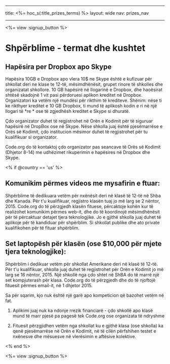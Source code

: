 * * *

title: <%= hoc_s(:title_prizes_terms) %> layout: wide nav: prizes_nav

* * *

<%= view :signup_button %>

# Shpërblime - termat dhe kushtet

## Hapësira per Dropbox apo Skype

Hapësira 10GB e Dropbox apo vlera 10$ ne Skype është e kufizuar për shkollat deri ne klase te 12-të, mësimdhënësit, grupet rinore të shkolles dhe organizatat shkollore. 10 GB hapësirë në llogarinë e Dropbox, dhe haoësirat shtësë skadojnë 1 vit pasi përdoruesi aplikon kreditet në Dropbox. Organizatori ka vetëm një mundësi për rikthim të krediteve. Shënim: nëse ti ke rikthyer kreditet e 10 GB Dropbox, ti mund të aplikosh kodin e ri në një llogari të *re * ose të zgjedhësh kreditet e Skype si dhuratë.

Çdo organizator duhet të regjistrohet në Orën e Kodimit për të siguruar hapësirë në DropBox ose në Skype. Nëse shkolla juaj është pjesëmarrëse e Orës së Kodimit, çdo institucion mësimor duhet të regjistrohet për tu kualifikuar si organizator.

Code.org do të kontaktoj çdo organizator pas seancave të Orës së Kodimit (Dhjetor 8-14) me udhëzimet rikuperimin e hapësires në Dropbox dhe Skype.

<% if @country == 'us' %>

## Komunikim përmes videos me mysafirin e ftuar:

Shpërblime të dedikuara vetëm për nxënësit deri në klasë të 12-të në Shba dhe Kanada. Për t'u kualifikuar, regjistro klasën tuaj jo më larg se 2 nëntor, 2015. Code.org do të përzgjedh klasën fituese, përcaktoje kohën kur të realizohet komunikim përmes web-it, dhe do të koordinojë mësimdhënësit për të përcaktuar detajet tjera teknologjike. Jo e gjithë shkolla juaj duhet të aplikoje për të kandiduar për shpërblim. Si shkollat publike dhe ato private kualifikohen për të fituar shpërblim.

## Set laptopësh për klasën (ose $10,000 për mjete tjera teknologjike):

Shpërblim i dedikuar vetëm për shkollat Amerikane deri në klasë të 12-të. Për t'u kualifikuar, shkolla juaj duhet të regjistrohet për Orën e Kodimit jo më larg se 16 nëntor, 2015. Një shkollë nga çdo shtet në ShBA do të marrë një set kompjuterash për klasa. Code.org do të përzgjedh dhe do të njoftojë fituesit përmes email-it, në 1 dhjetor 2015.

Sa për sqarim, kjo nuk është një garë apo kompeticion që bazohet vetëm në fat.

1) Aplikimi juaj nuk ka ndonje rrezik financiarë - çdo shkollë apo klasë mund të marr pjesë pa pagesë tek Code.org ose organizata të ndryshme

2) Fituesit përzgjidhen vetëm nga shkollat ku e gjithë klasa (ose shkolla) ka qenë pjesëmarrëse në Orën e Kodimit, në të cilën përfshihen testet e nxënesve dhe mësuesve në vlerësimin e aftësive kolektive.

<% end %>

<%= view :signup_button %>